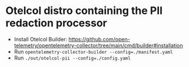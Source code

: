 # Otelcol distro containing the PII redaction processor

- Install Otelcol Builder: https://github.com/open-telemetry/opentelemetry-collector/tree/main/cmd/builder#installation
- Run `opentelemetry-collector-builder --config=./manifest.yaml`
- Run `./out/otelcol-pii --config=./config.yaml`
